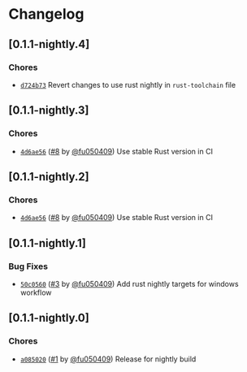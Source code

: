 # Changelog

## \[0.1.1-nightly.4]

### Chores

- [`d724b73`](https://github.com/swpu-acm/algohub.git/commit/d724b739eff3a11463f0827f3f2d289cc2d3da1a) Revert changes to use rust nightly in `rust-toolchain` file

## \[0.1.1-nightly.3]

### Chores

- [`4d6ae56`](https://github.com/swpu-acm/algohub.git/commit/4d6ae5633223dd93fc25357610ff20b75c9153dc) ([#8](https://github.com/swpu-acm/algohub.git/pull/8) by [@fu050409](https://github.com/swpu-acm/algohub.git/../../fu050409)) Use stable Rust version in CI

## \[0.1.1-nightly.2]

### Chores

- [`4d6ae56`](https://github.com/swpu-acm/algohub.git/commit/4d6ae5633223dd93fc25357610ff20b75c9153dc) ([#8](https://github.com/swpu-acm/algohub.git/pull/8) by [@fu050409](https://github.com/swpu-acm/algohub.git/../../fu050409)) Use stable Rust version in CI

## \[0.1.1-nightly.1]

### Bug Fixes

- [`50c0560`](https://github.com/swpu-acm/algohub.git/commit/50c0560c5cfb73605765f5086f4c5d7a2da181cd) ([#3](https://github.com/swpu-acm/algohub.git/pull/3) by [@fu050409](https://github.com/swpu-acm/algohub.git/../../fu050409)) Add rust nightly targets for windows workflow

## \[0.1.1-nightly.0]

### Chores

- [`a085020`](https://github.com/swpu-acm/algohub.git/commit/a0850202757ed5dc4eb793d7b68f90519885a9e1) ([#1](https://github.com/swpu-acm/algohub.git/pull/1) by [@fu050409](https://github.com/swpu-acm/algohub.git/../../fu050409)) Release for nightly build
